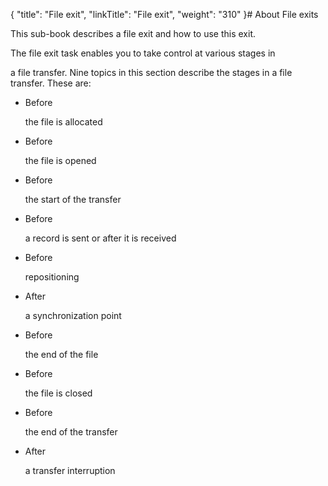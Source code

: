 {
    "title": "File exit",
    "linkTitle": "File exit",
    "weight": "310"
}# <span id="File_type_exit__Start_here"></span>About File exits



This sub-book describes a file exit and how to use this exit.



The file exit task enables you to take control at various stages in

a file transfer. Nine topics in this section describe the stages in a file transfer. These are:



-   Before

    the file is allocated

-   Before

    the file is opened

-   Before

    the start of the transfer

-   Before

    a record is sent or after it is received

-   Before

    repositioning

-   After

    a synchronization point

-   Before

    the end of the file

-   Before

    the file is closed

-   Before

    the end of the transfer

-   After

    a transfer interruption

